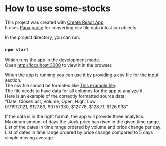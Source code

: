 # How to use some-stocks

This project was created with [Create React App](https://github.com/facebook/create-react-app).\
It uses [Papa parse](https://www.papaparse.com/) for converting csv file data into Json objects.

In the project directory, you can run:

### `npm start`

Which runs the app in the development mode.\
Open [http://localhost:3000](http://localhost:3000) to view it in the browser.

When the app is running you can use it by providing a csv file for the input section.\
The csv file should be formated like [This example file](https://www.nasdaq.com/api/v1/historical/AAPL/stocks/2020-01-20/2021-01-20).\
The file needs to have data for all columns for the app to analyze it.\
Here is an example of the correctly formatted source data:\
“Date, Close/Last, Volume, Open, High, Low\
01/19/2021, $127.83, 90757330, $127.78, $128.71, $126.938”

If the data is in the right format, the app will provide three analytics.\
Maximum amount of days the stock price has risen in the given time range.\
List of the dates in time range ordered by volume and price change per day.\
List of dates in time range ordered by price change compared to 5 days
simple moving average.
